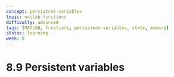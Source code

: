 ```yaml
---
concept: persistent-variables
topic: matlab-functions
difficulty: advanced
tags: [MATLAB, functions, persistent-variables, state, memory]
status: learning
week: 8
---
```


# 8.9 Persistent variables